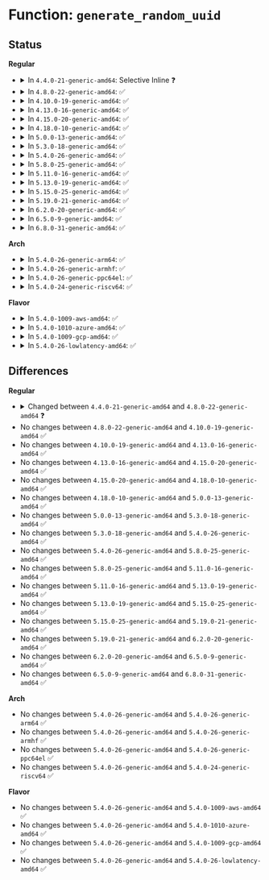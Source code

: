 # Function: <code>generate_random_uuid</code>

## Status
<b>Regular</b>
<ul>
<li>
<details>
<summary>In <code>4.4.0-21-generic-amd64</code>: Selective Inline ❓</summary>

```c
void generate_random_uuid(unsigned char * uuid_out)
```

```json
{
  "name": "generate_random_uuid",
  "collision_type": "Unique Global",
  "inline_type": "Selective",
  "funcs": [
    {
      "addr": 18446744071584168544,
      "name": "generate_random_uuid",
      "external": true,
      "loc": "drivers/char/random.c:1634",
      "file": "drivers/char/random.c",
      "inline": "not declared, inlined",
      "caller_inline": [
        "drivers/char/random.c:proc_do_uuid",
        "drivers/char/random.c:proc_do_uuid"
      ],
      "caller_func": [
        "fs/ext4/ioctl.c:ext4_ioctl"
      ]
    }
  ],
  "symbols": [
    {
      "addr": 18446744071584168544,
      "name": "generate_random_uuid",
      "section": ".text",
      "bind": "STB_GLOBAL",
      "size": 52
    }
  ]
}
```
</details>
</li>
<li>
<details>
<summary>In <code>4.8.0-22-generic-amd64</code>: ✅</summary>

```c
void generate_random_uuid(unsigned char * uuid)
```

```json
{
  "name": "generate_random_uuid",
  "collision_type": "Unique Global",
  "inline_type": "No",
  "funcs": [
    {
      "addr": 18446744071583309216,
      "name": "generate_random_uuid",
      "external": true,
      "loc": "lib/uuid.c:39",
      "file": "lib/uuid.c",
      "inline": "seen, unknown",
      "caller_inline": [],
      "caller_func": [
        "fs/ext4/ioctl.c:ext4_ioctl",
        "drivers/char/random.c:proc_do_uuid",
        "drivers/char/random.c:proc_do_uuid"
      ]
    }
  ],
  "symbols": [
    {
      "addr": 18446744071583309216,
      "name": "generate_random_uuid",
      "section": ".text",
      "bind": "STB_GLOBAL",
      "size": 47
    }
  ]
}
```
</details>
</li>
<li>
<details>
<summary>In <code>4.10.0-19-generic-amd64</code>: ✅</summary>

```c
void generate_random_uuid(unsigned char * uuid)
```

```json
{
  "name": "generate_random_uuid",
  "collision_type": "Unique Global",
  "inline_type": "No",
  "funcs": [
    {
      "addr": 18446744071583428528,
      "name": "generate_random_uuid",
      "external": true,
      "loc": "lib/uuid.c:39",
      "file": "lib/uuid.c",
      "inline": "seen, unknown",
      "caller_inline": [],
      "caller_func": [
        "fs/ext4/ioctl.c:ext4_ioctl",
        "drivers/char/random.c:proc_do_uuid",
        "drivers/char/random.c:proc_do_uuid"
      ]
    }
  ],
  "symbols": [
    {
      "addr": 18446744071583428528,
      "name": "generate_random_uuid",
      "section": ".text",
      "bind": "STB_GLOBAL",
      "size": 47
    }
  ]
}
```
</details>
</li>
<li>
<details>
<summary>In <code>4.13.0-16-generic-amd64</code>: ✅</summary>

```c
void generate_random_uuid(unsigned char * uuid)
```

```json
{
  "name": "generate_random_uuid",
  "collision_type": "Unique Global",
  "inline_type": "No",
  "funcs": [
    {
      "addr": 18446744071583449840,
      "name": "generate_random_uuid",
      "external": true,
      "loc": "lib/uuid.c:42",
      "file": "lib/uuid.c",
      "inline": "seen, unknown",
      "caller_inline": [],
      "caller_func": [
        "fs/ext4/ioctl.c:ext4_ioctl",
        "drivers/char/random.c:proc_do_uuid",
        "drivers/char/random.c:proc_do_uuid"
      ]
    }
  ],
  "symbols": [
    {
      "addr": 18446744071583449840,
      "name": "generate_random_uuid",
      "section": ".text",
      "bind": "STB_GLOBAL",
      "size": 47
    }
  ]
}
```
</details>
</li>
<li>
<details>
<summary>In <code>4.15.0-20-generic-amd64</code>: ✅</summary>

```c
void generate_random_uuid(unsigned char * uuid)
```

```json
{
  "name": "generate_random_uuid",
  "collision_type": "Unique Global",
  "inline_type": "No",
  "funcs": [
    {
      "addr": 18446744071583629936,
      "name": "generate_random_uuid",
      "external": true,
      "loc": "lib/uuid.c:42",
      "file": "lib/uuid.c",
      "inline": "seen, unknown",
      "caller_inline": [],
      "caller_func": [
        "fs/ext4/ioctl.c:ext4_ioctl",
        "drivers/char/random.c:proc_do_uuid",
        "drivers/char/random.c:proc_do_uuid"
      ]
    }
  ],
  "symbols": [
    {
      "addr": 18446744071583629936,
      "name": "generate_random_uuid",
      "section": ".text",
      "bind": "STB_GLOBAL",
      "size": 47
    }
  ]
}
```
</details>
</li>
<li>
<details>
<summary>In <code>4.18.0-10-generic-amd64</code>: ✅</summary>

```c
void generate_random_uuid(unsigned char * uuid)
```

```json
{
  "name": "generate_random_uuid",
  "collision_type": "Unique Global",
  "inline_type": "No",
  "funcs": [
    {
      "addr": 18446744071583846496,
      "name": "generate_random_uuid",
      "external": true,
      "loc": "lib/uuid.c:41",
      "file": "lib/uuid.c",
      "inline": "seen, unknown",
      "caller_inline": [],
      "caller_func": [
        "fs/ext4/ioctl.c:ext4_ioctl",
        "drivers/char/random.c:proc_do_uuid",
        "drivers/char/random.c:proc_do_uuid"
      ]
    }
  ],
  "symbols": [
    {
      "addr": 18446744071583846496,
      "name": "generate_random_uuid",
      "section": ".text",
      "bind": "STB_GLOBAL",
      "size": 47
    }
  ]
}
```
</details>
</li>
<li>
<details>
<summary>In <code>5.0.0-13-generic-amd64</code>: ✅</summary>

```c
void generate_random_uuid(unsigned char * uuid)
```

```json
{
  "name": "generate_random_uuid",
  "collision_type": "Unique Global",
  "inline_type": "No",
  "funcs": [
    {
      "addr": 18446744071583930208,
      "name": "generate_random_uuid",
      "external": true,
      "loc": "lib/uuid.c:41",
      "file": "lib/uuid.c",
      "inline": "seen, unknown",
      "caller_inline": [],
      "caller_func": [
        "fs/ext4/ioctl.c:ext4_ioctl",
        "drivers/char/random.c:proc_do_uuid",
        "drivers/char/random.c:proc_do_uuid"
      ]
    }
  ],
  "symbols": [
    {
      "addr": 18446744071583930208,
      "name": "generate_random_uuid",
      "section": ".text",
      "bind": "STB_GLOBAL",
      "size": 47
    }
  ]
}
```
</details>
</li>
<li>
<details>
<summary>In <code>5.3.0-18-generic-amd64</code>: ✅</summary>

```c
void generate_random_uuid(unsigned char * uuid)
```

```json
{
  "name": "generate_random_uuid",
  "collision_type": "Unique Global",
  "inline_type": "No",
  "funcs": [
    {
      "addr": 18446744071584109760,
      "name": "generate_random_uuid",
      "external": true,
      "loc": "lib/uuid.c:33",
      "file": "lib/uuid.c",
      "inline": "seen, unknown",
      "caller_inline": [],
      "caller_func": [
        "fs/ext4/ioctl.c:ext4_ioctl",
        "drivers/char/random.c:proc_do_uuid",
        "drivers/char/random.c:proc_do_uuid"
      ]
    }
  ],
  "symbols": [
    {
      "addr": 18446744071584109760,
      "name": "generate_random_uuid",
      "section": ".text",
      "bind": "STB_GLOBAL",
      "size": 47
    }
  ]
}
```
</details>
</li>
<li>
<details>
<summary>In <code>5.4.0-26-generic-amd64</code>: ✅</summary>

```c
void generate_random_uuid(unsigned char * uuid)
```

```json
{
  "name": "generate_random_uuid",
  "collision_type": "Unique Global",
  "inline_type": "No",
  "funcs": [
    {
      "addr": 18446744071584232608,
      "name": "generate_random_uuid",
      "external": true,
      "loc": "lib/uuid.c:33",
      "file": "lib/uuid.c",
      "inline": "seen, unknown",
      "caller_inline": [],
      "caller_func": [
        "fs/ext4/ioctl.c:ext4_ioctl",
        "drivers/char/random.c:proc_do_uuid",
        "drivers/char/random.c:proc_do_uuid"
      ]
    }
  ],
  "symbols": [
    {
      "addr": 18446744071584232608,
      "name": "generate_random_uuid",
      "section": ".text",
      "bind": "STB_GLOBAL",
      "size": 47
    }
  ]
}
```
</details>
</li>
<li>
<details>
<summary>In <code>5.8.0-25-generic-amd64</code>: ✅</summary>

```c
void generate_random_uuid(unsigned char * uuid)
```

```json
{
  "name": "generate_random_uuid",
  "collision_type": "Unique Global",
  "inline_type": "No",
  "funcs": [
    {
      "addr": 18446744071584639472,
      "name": "generate_random_uuid",
      "external": true,
      "loc": "lib/uuid.c:33",
      "file": "lib/uuid.c",
      "inline": "seen, unknown",
      "caller_inline": [],
      "caller_func": [
        "fs/ext4/ioctl.c:ext4_ioctl",
        "drivers/char/random.c:proc_do_uuid",
        "drivers/char/random.c:proc_do_uuid"
      ]
    }
  ],
  "symbols": [
    {
      "addr": 18446744071584639472,
      "name": "generate_random_uuid",
      "section": ".text",
      "bind": "STB_GLOBAL",
      "size": 50
    }
  ]
}
```
</details>
</li>
<li>
<details>
<summary>In <code>5.11.0-16-generic-amd64</code>: ✅</summary>

```c
void generate_random_uuid(unsigned char * uuid)
```

```json
{
  "name": "generate_random_uuid",
  "collision_type": "Unique Global",
  "inline_type": "No",
  "funcs": [
    {
      "addr": 18446744071584759008,
      "name": "generate_random_uuid",
      "external": true,
      "loc": "lib/uuid.c:33",
      "file": "lib/uuid.c",
      "inline": "seen, unknown",
      "caller_inline": [],
      "caller_func": [
        "fs/ext4/ioctl.c:__ext4_ioctl",
        "drivers/char/random.c:proc_do_uuid",
        "drivers/char/random.c:proc_do_uuid"
      ]
    }
  ],
  "symbols": [
    {
      "addr": 18446744071584759008,
      "name": "generate_random_uuid",
      "section": ".text",
      "bind": "STB_GLOBAL",
      "size": 50
    }
  ]
}
```
</details>
</li>
<li>
<details>
<summary>In <code>5.13.0-19-generic-amd64</code>: ✅</summary>

```c
void generate_random_uuid(unsigned char * uuid)
```

```json
{
  "name": "generate_random_uuid",
  "collision_type": "Unique Global",
  "inline_type": "No",
  "funcs": [
    {
      "addr": 18446744071584787440,
      "name": "generate_random_uuid",
      "external": true,
      "loc": "lib/uuid.c:33",
      "file": "lib/uuid.c",
      "inline": "seen, unknown",
      "caller_inline": [],
      "caller_func": [
        "fs/ext4/ioctl.c:__ext4_ioctl",
        "drivers/char/random.c:proc_do_uuid",
        "drivers/char/random.c:proc_do_uuid"
      ]
    }
  ],
  "symbols": [
    {
      "addr": 18446744071584787440,
      "name": "generate_random_uuid",
      "section": ".text",
      "bind": "STB_GLOBAL",
      "size": 50
    }
  ]
}
```
</details>
</li>
<li>
<details>
<summary>In <code>5.15.0-25-generic-amd64</code>: ✅</summary>

```c
void generate_random_uuid(unsigned char * uuid)
```

```json
{
  "name": "generate_random_uuid",
  "collision_type": "Unique Global",
  "inline_type": "No",
  "funcs": [
    {
      "addr": 18446744071585218208,
      "name": "generate_random_uuid",
      "external": true,
      "loc": "lib/uuid.c:33",
      "file": "lib/uuid.c",
      "inline": "seen, unknown",
      "caller_inline": [],
      "caller_func": [
        "fs/ext4/ioctl.c:__ext4_ioctl",
        "drivers/char/random.c:proc_do_uuid",
        "drivers/char/random.c:proc_do_uuid"
      ]
    }
  ],
  "symbols": [
    {
      "addr": 18446744071585218208,
      "name": "generate_random_uuid",
      "section": ".text",
      "bind": "STB_GLOBAL",
      "size": 50
    }
  ]
}
```
</details>
</li>
<li>
<details>
<summary>In <code>5.19.0-21-generic-amd64</code>: ✅</summary>

```c
void generate_random_uuid(unsigned char * uuid)
```

```json
{
  "name": "generate_random_uuid",
  "collision_type": "Unique Global",
  "inline_type": "No",
  "funcs": [
    {
      "addr": 18446744071586056016,
      "name": "generate_random_uuid",
      "external": true,
      "loc": "lib/uuid.c:33",
      "file": "lib/uuid.c",
      "inline": "seen, unknown",
      "caller_inline": [],
      "caller_func": [
        "fs/ext4/crypto.c:ext4_ioctl_get_encryption_pwsalt",
        "drivers/char/random.c:proc_do_uuid",
        "drivers/char/random.c:proc_do_uuid"
      ]
    }
  ],
  "symbols": [
    {
      "addr": 18446744071586056016,
      "name": "generate_random_uuid",
      "section": ".text",
      "bind": "STB_GLOBAL",
      "size": 60
    }
  ]
}
```
</details>
</li>
<li>
<details>
<summary>In <code>6.2.0-20-generic-amd64</code>: ✅</summary>

```c
void generate_random_uuid(unsigned char * uuid)
```

```json
{
  "name": "generate_random_uuid",
  "collision_type": "Unique Global",
  "inline_type": "No",
  "funcs": [
    {
      "addr": 18446744071587039904,
      "name": "generate_random_uuid",
      "external": true,
      "loc": "lib/uuid.c:33",
      "file": "lib/uuid.c",
      "inline": "seen, unknown",
      "caller_inline": [],
      "caller_func": [
        "fs/ext4/crypto.c:ext4_ioctl_get_encryption_pwsalt",
        "drivers/char/random.c:proc_do_uuid",
        "drivers/char/random.c:proc_do_uuid"
      ]
    }
  ],
  "symbols": [
    {
      "addr": 18446744071587039904,
      "name": "generate_random_uuid",
      "section": ".text",
      "bind": "STB_GLOBAL",
      "size": 60
    }
  ]
}
```
</details>
</li>
<li>
<details>
<summary>In <code>6.5.0-9-generic-amd64</code>: ✅</summary>

```c
void generate_random_uuid(unsigned char * uuid)
```

```json
{
  "name": "generate_random_uuid",
  "collision_type": "Unique Global",
  "inline_type": "No",
  "funcs": [
    {
      "addr": 18446744071587296992,
      "name": "generate_random_uuid",
      "external": true,
      "loc": "lib/uuid.c:33",
      "file": "lib/uuid.c",
      "inline": "seen, unknown",
      "caller_inline": [],
      "caller_func": [
        "fs/ext4/crypto.c:ext4_ioctl_get_encryption_pwsalt",
        "drivers/char/random.c:proc_do_uuid",
        "drivers/char/random.c:proc_do_uuid"
      ]
    }
  ],
  "symbols": [
    {
      "addr": 18446744071587296992,
      "name": "generate_random_uuid",
      "section": ".text",
      "bind": "STB_GLOBAL",
      "size": 60
    }
  ]
}
```
</details>
</li>
<li>
<details>
<summary>In <code>6.8.0-31-generic-amd64</code>: ✅</summary>

```c
void generate_random_uuid(unsigned char * uuid)
```

```json
{
  "name": "generate_random_uuid",
  "collision_type": "Unique Global",
  "inline_type": "No",
  "funcs": [
    {
      "addr": 18446744071587582816,
      "name": "generate_random_uuid",
      "external": true,
      "loc": "lib/uuid.c:33",
      "file": "lib/uuid.c",
      "inline": "seen, unknown",
      "caller_inline": [],
      "caller_func": [
        "fs/ext4/crypto.c:ext4_ioctl_get_encryption_pwsalt",
        "drivers/char/random.c:proc_do_uuid",
        "drivers/char/random.c:proc_do_uuid"
      ]
    }
  ],
  "symbols": [
    {
      "addr": 18446744071587582816,
      "name": "generate_random_uuid",
      "section": ".text",
      "bind": "STB_GLOBAL",
      "size": 60
    }
  ]
}
```
</details>
</li>
</ul>
<b>Arch</b>
<ul>
<li>
<details>
<summary>In <code>5.4.0-26-generic-arm64</code>: ✅</summary>

```c
void generate_random_uuid(unsigned char * uuid)
```

```json
{
  "name": "generate_random_uuid",
  "collision_type": "Unique Global",
  "inline_type": "No",
  "funcs": [
    {
      "addr": 18446603336496108136,
      "name": "generate_random_uuid",
      "external": true,
      "loc": "lib/uuid.c:33",
      "file": "lib/uuid.c",
      "inline": "seen, unknown",
      "caller_inline": [],
      "caller_func": [
        "fs/ext4/ioctl.c:ext4_ioctl",
        "drivers/char/random.c:proc_do_uuid",
        "drivers/char/random.c:proc_do_uuid"
      ]
    }
  ],
  "symbols": [
    {
      "addr": 18446603336496108136,
      "name": "generate_random_uuid",
      "section": ".text",
      "bind": "STB_GLOBAL",
      "size": 68
    }
  ]
}
```
</details>
</li>
<li>
<details>
<summary>In <code>5.4.0-26-generic-armhf</code>: ✅</summary>

```c
void generate_random_uuid(unsigned char * uuid)
```

```json
{
  "name": "generate_random_uuid",
  "collision_type": "Unique Global",
  "inline_type": "No",
  "funcs": [
    {
      "addr": 3229433320,
      "name": "generate_random_uuid",
      "external": true,
      "loc": "lib/uuid.c:33",
      "file": "lib/uuid.c",
      "inline": "seen, unknown",
      "caller_inline": [],
      "caller_func": [
        "fs/ext4/ioctl.c:ext4_ioctl",
        "drivers/char/random.c:proc_do_uuid",
        "drivers/char/random.c:proc_do_uuid"
      ]
    }
  ],
  "symbols": [
    {
      "addr": 3229433320,
      "name": "generate_random_uuid",
      "section": ".text",
      "bind": "STB_GLOBAL",
      "size": 64
    }
  ]
}
```
</details>
</li>
<li>
<details>
<summary>In <code>5.4.0-26-generic-ppc64el</code>: ✅</summary>

```c
void generate_random_uuid(unsigned char * uuid)
```

```json
{
  "name": "generate_random_uuid",
  "collision_type": "Unique Global",
  "inline_type": "No",
  "funcs": [
    {
      "addr": 13835058055290356320,
      "name": "generate_random_uuid",
      "external": true,
      "loc": "lib/uuid.c:33",
      "file": "lib/uuid.c",
      "inline": "seen, unknown",
      "caller_inline": [],
      "caller_func": [
        "fs/ext4/ioctl.c:ext4_ioctl",
        "drivers/char/random.c:proc_do_uuid",
        "drivers/char/random.c:proc_do_uuid"
      ]
    }
  ],
  "symbols": [
    {
      "addr": 13835058055290356320,
      "name": "generate_random_uuid",
      "section": ".text",
      "bind": "STB_GLOBAL",
      "size": 96
    }
  ]
}
```
</details>
</li>
<li>
<details>
<summary>In <code>5.4.0-24-generic-riscv64</code>: ✅</summary>

```c
void generate_random_uuid(unsigned char * uuid)
```

```json
{
  "name": "generate_random_uuid",
  "collision_type": "Unique Global",
  "inline_type": "No",
  "funcs": [
    {
      "addr": 18446743936275173676,
      "name": "generate_random_uuid",
      "external": true,
      "loc": "lib/uuid.c:33",
      "file": "lib/uuid.c",
      "inline": "seen, unknown",
      "caller_inline": [],
      "caller_func": [
        "fs/ext4/ioctl.c:ext4_ioctl",
        "drivers/char/random.c:proc_do_uuid",
        "drivers/char/random.c:proc_do_uuid"
      ]
    }
  ],
  "symbols": [
    {
      "addr": 18446743936275173676,
      "name": "generate_random_uuid",
      "section": ".text",
      "bind": "STB_GLOBAL",
      "size": 62
    }
  ]
}
```
</details>
</li>
</ul>
<b>Flavor</b>
<ul>
<li>
<details>
<summary>In <code>5.4.0-1009-aws-amd64</code>: ✅</summary>

```c
void generate_random_uuid(unsigned char * uuid)
```

```json
{
  "name": "generate_random_uuid",
  "collision_type": "Unique Global",
  "inline_type": "No",
  "funcs": [
    {
      "addr": 18446744071584201344,
      "name": "generate_random_uuid",
      "external": true,
      "loc": "lib/uuid.c:33",
      "file": "lib/uuid.c",
      "inline": "seen, unknown",
      "caller_inline": [],
      "caller_func": [
        "fs/ext4/ioctl.c:ext4_ioctl",
        "drivers/char/random.c:proc_do_uuid",
        "drivers/char/random.c:proc_do_uuid"
      ]
    }
  ],
  "symbols": [
    {
      "addr": 18446744071584201344,
      "name": "generate_random_uuid",
      "section": ".text",
      "bind": "STB_GLOBAL",
      "size": 47
    }
  ]
}
```
</details>
</li>
<li>
<details>
<summary>In <code>5.4.0-1010-azure-amd64</code>: ✅</summary>

```c
void generate_random_uuid(unsigned char * uuid)
```

```json
{
  "name": "generate_random_uuid",
  "collision_type": "Unique Global",
  "inline_type": "No",
  "funcs": [
    {
      "addr": 18446744071584136560,
      "name": "generate_random_uuid",
      "external": true,
      "loc": "lib/uuid.c:33",
      "file": "lib/uuid.c",
      "inline": "seen, unknown",
      "caller_inline": [],
      "caller_func": [
        "fs/ext4/ioctl.c:ext4_ioctl",
        "drivers/char/random.c:proc_do_uuid",
        "drivers/char/random.c:proc_do_uuid"
      ]
    }
  ],
  "symbols": [
    {
      "addr": 18446744071584136560,
      "name": "generate_random_uuid",
      "section": ".text",
      "bind": "STB_GLOBAL",
      "size": 47
    }
  ]
}
```
</details>
</li>
<li>
<details>
<summary>In <code>5.4.0-1009-gcp-amd64</code>: ✅</summary>

```c
void generate_random_uuid(unsigned char * uuid)
```

```json
{
  "name": "generate_random_uuid",
  "collision_type": "Unique Global",
  "inline_type": "No",
  "funcs": [
    {
      "addr": 18446744071584185104,
      "name": "generate_random_uuid",
      "external": true,
      "loc": "lib/uuid.c:33",
      "file": "lib/uuid.c",
      "inline": "seen, unknown",
      "caller_inline": [],
      "caller_func": [
        "fs/ext4/ioctl.c:ext4_ioctl",
        "drivers/char/random.c:proc_do_uuid",
        "drivers/char/random.c:proc_do_uuid"
      ]
    }
  ],
  "symbols": [
    {
      "addr": 18446744071584185104,
      "name": "generate_random_uuid",
      "section": ".text",
      "bind": "STB_GLOBAL",
      "size": 47
    }
  ]
}
```
</details>
</li>
<li>
<details>
<summary>In <code>5.4.0-26-lowlatency-amd64</code>: ✅</summary>

```c
void generate_random_uuid(unsigned char * uuid)
```

```json
{
  "name": "generate_random_uuid",
  "collision_type": "Unique Global",
  "inline_type": "No",
  "funcs": [
    {
      "addr": 18446744071584289456,
      "name": "generate_random_uuid",
      "external": true,
      "loc": "lib/uuid.c:33",
      "file": "lib/uuid.c",
      "inline": "seen, unknown",
      "caller_inline": [],
      "caller_func": [
        "fs/ext4/ioctl.c:ext4_ioctl",
        "drivers/char/random.c:proc_do_uuid",
        "drivers/char/random.c:proc_do_uuid"
      ]
    }
  ],
  "symbols": [
    {
      "addr": 18446744071584289456,
      "name": "generate_random_uuid",
      "section": ".text",
      "bind": "STB_GLOBAL",
      "size": 47
    }
  ]
}
```
</details>
</li>
</ul>

## Differences
<b>Regular</b>
<ul>
<li>
<details>
<summary>Changed between <code>4.4.0-21-generic-amd64</code> and <code>4.8.0-22-generic-amd64</code> ❓</summary>
<ul>
<li>
<b>Param added. </b>
<code>unsigned char * uuid</code>
</li>
<li>
<b>Param removed. </b>
<code>unsigned char * uuid_out</code>
</li>
</ul>
</details>
</li>
<li>
No changes between <code>4.8.0-22-generic-amd64</code> and <code>4.10.0-19-generic-amd64</code> ✅
</li>
<li>
No changes between <code>4.10.0-19-generic-amd64</code> and <code>4.13.0-16-generic-amd64</code> ✅
</li>
<li>
No changes between <code>4.13.0-16-generic-amd64</code> and <code>4.15.0-20-generic-amd64</code> ✅
</li>
<li>
No changes between <code>4.15.0-20-generic-amd64</code> and <code>4.18.0-10-generic-amd64</code> ✅
</li>
<li>
No changes between <code>4.18.0-10-generic-amd64</code> and <code>5.0.0-13-generic-amd64</code> ✅
</li>
<li>
No changes between <code>5.0.0-13-generic-amd64</code> and <code>5.3.0-18-generic-amd64</code> ✅
</li>
<li>
No changes between <code>5.3.0-18-generic-amd64</code> and <code>5.4.0-26-generic-amd64</code> ✅
</li>
<li>
No changes between <code>5.4.0-26-generic-amd64</code> and <code>5.8.0-25-generic-amd64</code> ✅
</li>
<li>
No changes between <code>5.8.0-25-generic-amd64</code> and <code>5.11.0-16-generic-amd64</code> ✅
</li>
<li>
No changes between <code>5.11.0-16-generic-amd64</code> and <code>5.13.0-19-generic-amd64</code> ✅
</li>
<li>
No changes between <code>5.13.0-19-generic-amd64</code> and <code>5.15.0-25-generic-amd64</code> ✅
</li>
<li>
No changes between <code>5.15.0-25-generic-amd64</code> and <code>5.19.0-21-generic-amd64</code> ✅
</li>
<li>
No changes between <code>5.19.0-21-generic-amd64</code> and <code>6.2.0-20-generic-amd64</code> ✅
</li>
<li>
No changes between <code>6.2.0-20-generic-amd64</code> and <code>6.5.0-9-generic-amd64</code> ✅
</li>
<li>
No changes between <code>6.5.0-9-generic-amd64</code> and <code>6.8.0-31-generic-amd64</code> ✅
</li>
</ul>
<b>Arch</b>
<ul>
<li>
No changes between <code>5.4.0-26-generic-amd64</code> and <code>5.4.0-26-generic-arm64</code> ✅
</li>
<li>
No changes between <code>5.4.0-26-generic-amd64</code> and <code>5.4.0-26-generic-armhf</code> ✅
</li>
<li>
No changes between <code>5.4.0-26-generic-amd64</code> and <code>5.4.0-26-generic-ppc64el</code> ✅
</li>
<li>
No changes between <code>5.4.0-26-generic-amd64</code> and <code>5.4.0-24-generic-riscv64</code> ✅
</li>
</ul>
<b>Flavor</b>
<ul>
<li>
No changes between <code>5.4.0-26-generic-amd64</code> and <code>5.4.0-1009-aws-amd64</code> ✅
</li>
<li>
No changes between <code>5.4.0-26-generic-amd64</code> and <code>5.4.0-1010-azure-amd64</code> ✅
</li>
<li>
No changes between <code>5.4.0-26-generic-amd64</code> and <code>5.4.0-1009-gcp-amd64</code> ✅
</li>
<li>
No changes between <code>5.4.0-26-generic-amd64</code> and <code>5.4.0-26-lowlatency-amd64</code> ✅
</li>
</ul>
